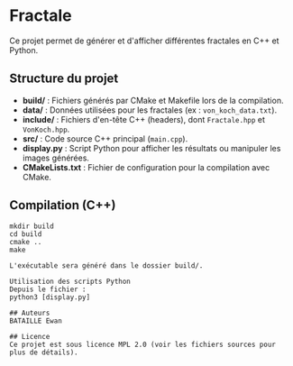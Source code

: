 # Fractale

Ce projet permet de générer et d'afficher différentes fractales en C++ et Python.

## Structure du projet

- **build/** : Fichiers générés par CMake et Makefile lors de la compilation.
- **data/** : Données utilisées pour les fractales (ex : `von_koch_data.txt`).
- **include/** : Fichiers d'en-tête C++ (headers), dont `Fractale.hpp` et `VonKoch.hpp`.
- **src/** : Code source C++ principal (`main.cpp`).
- **display.py** : Script Python pour afficher les résultats ou manipuler les images générées.
- **CMakeLists.txt** : Fichier de configuration pour la compilation avec CMake.

## Compilation (C++)

```text
mkdir build
cd build
cmake ..
make

L'exécutable sera généré dans le dossier build/.

Utilisation des scripts Python
Depuis le fichier :
python3 [display.py]

## Auteurs
BATAILLE Ewan

## Licence
Ce projet est sous licence MPL 2.0 (voir les fichiers sources pour plus de détails).